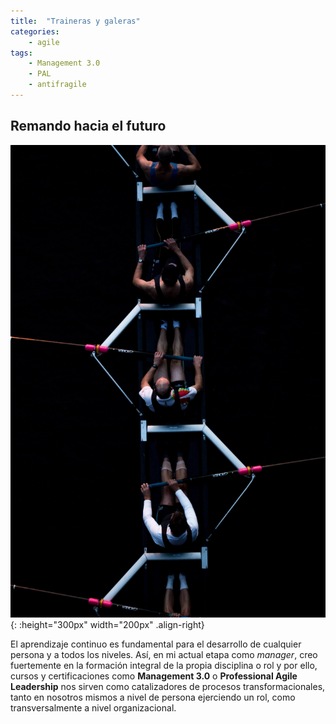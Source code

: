 ```yaml
---
title:  "Traineras y galeras"
categories: 
    - agile
tags:
    - Management 3.0
    - PAL
    - antifragile
---
```


## Remando hacia el futuro 

![Photo by Matteo Vistocco on Unsplash](/assets/images/josh-calabrese-236920-unsplash.jpg){: :height="300px" width="200px" .align-right} 

El aprendizaje continuo es fundamental para el desarrollo de cualquier persona y a todos los niveles. Así, en mi actual etapa como *manager*, creo fuertemente en la formación integral de la propia disciplina o rol y por ello, cursos y certificaciones como **Management 3.0** o **Professional Agile Leadership** nos sirven como catalizadores de procesos transformacionales, tanto en nosotros mismos a nivel de persona ejerciendo un rol, como transversalmente a nivel organizacional.


